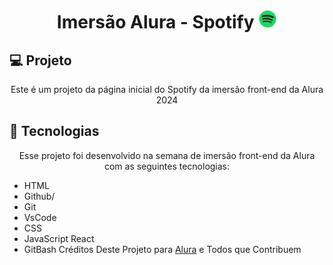 # <h1 align="center"> Imersão Alura - Spotify <img alt="logo" src=".github/spotify.png" width="30vh"></h1>
 ## 💻 Projeto

<p align="center">Este é um projeto da página inicial do Spotify da imersão front-end da Alura 2024</p>
 
## 🚀 Tecnologias
<p align="center">Esse projeto foi desenvolvido na semana de imersão front-end da Alura com as seguintes tecnologias: </p>

- HTML
- Github/
- Git
- VsCode
- CSS
- JavaScript React
- GitBash
 <span> Créditos Deste Projeto para  [Alura](https://www.alura.com.br/)   e Todos que Contribuem</div> </span>

  

